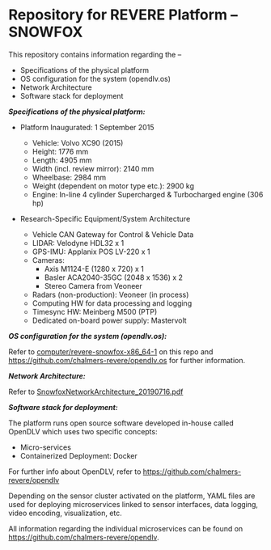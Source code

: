 # Repository for REVERE Platform – SNOWFOX
This repository contains information regarding the –

-	Specifications of the physical platform
-	OS configuration for the system (opendlv.os)
-	Network Architecture
- Software stack for deployment 

***Specifications of the physical platform:***
- Platform Inaugurated: 1 September 2015
	- Vehicle: Volvo XC90 (2015)
	- Height: 1776 mm
	- Length: 4905 mm
	- Width (incl. review mirror): 2140 mm
	- Wheelbase: 2984 mm
	- Weight (dependent on motor type etc.): 2900 kg
	- Engine: In-line 4 cylinder Supercharged & Turbocharged engine (306 hp)

- Research-Specific Equipment/System Architecture
	- Vehicle CAN Gateway for Control & Vehicle Data
	- LIDAR: Velodyne HDL32 x 1
	- GPS-IMU: Applanix POS LV-220 x 1
	- Cameras:
		- Axis M1124-E (1280 x 720) x 1
		- Basler ACA2040-35GC (2048 x 1536) x 2
		- Stereo Camera from Veoneer
	- Radars (non-production): Veoneer (in process)
	- Computing HW for data processing and logging
	- Timesync HW: Meinberg M500 (PTP)
	- Dedicated on-board power supply: Mastervolt

***OS configuration for the system (opendlv.os):***

Refer to [computer/revere-snowfox-x86_64-1](https://github.com/chalmers-revere/opendlv-platform-snowfox/tree/master/computer/revere-snowfox-x86_64-1) on this repo and https://github.com/chalmers-revere/opendlv.os for further information.

***Network Architecture:***

Refer to [SnowfoxNetworkArchitecture_20190716.pdf](https://github.com/chalmers-revere/opendlv-platform-snowfox/blob/master/SnowfoxNetworkArchitecture_20190716.pdf)

***Software stack for deployment:***

The platform runs open source software developed in-house called OpenDLV which uses two specific concepts:

- Micro-services
- Containerized Deployment: Docker

For further info about OpenDLV, refer to https://github.com/chalmers-revere/opendlv

Depending on the sensor cluster activated on the platform, YAML files are used for deploying microservices linked to sensor interfaces, data logging, video encoding, visualization, etc.

All information regarding the individual microservices can be found on https://github.com/chalmers-revere/opendlv.
